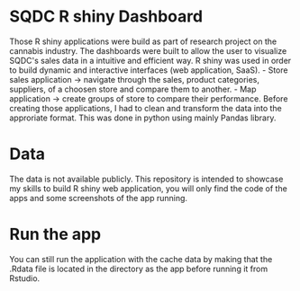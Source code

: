 # SQDC R shiny Dashboard

Those R shiny applications were build as part of research project on the cannabis industry. The dashboards were built to allow the user to visualize SQDC's sales data in a intuitive and efficient way. R shiny was used in order to build dynamic and interactive interfaces (web application, SaaS). 
	- Store sales application -> navigate through the sales, product categories, suppliers, of a choosen store and compare them to another. 
	- Map application -> create groups of store to compare their performance.
Before creating those applications, I had to clean and transform the data into the approriate format. This was done in python using mainly Pandas library. 


# Data

The data is not available publicly. This repository is intended to showcase my skills to build R shiny web application, you will only find the code of the apps and some screenshots of the app running. 

# Run the app
You can still run the application with the cache data by making that the .Rdata file is located in the directory as the app before running it from Rstudio. 
